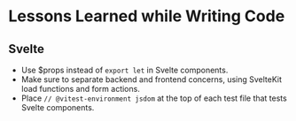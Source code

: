 # Lessons Learned while Writing Code

## Svelte

- Use $props instead of `export let` in Svelte components.
- Make sure to separate backend and frontend concerns, using SvelteKit load functions and form actions.
- Place `// @vitest-environment jsdom` at the top of each test file that tests Svelte components.
